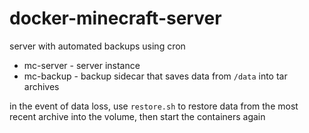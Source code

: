 # docker-minecraft-server

server with automated backups using cron

- mc-server - server instance
- mc-backup - backup sidecar that saves data from `/data` into tar archives

in the event of data loss, use `restore.sh` to restore data from the most recent archive into the volume, then start the containers again

